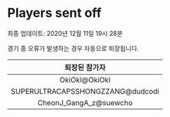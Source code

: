 # Players sent off
최종 업데이트: 2020년 12월 11일 19시 28분


경기 중 오류가 발생하는 경우 자동으로 퇴장됩니다.


| 퇴장된 참가자 |
|:---:|
| OkiOkl@OkiOkl |
| SUPERULTRACAPSSHONGZZANG@dudcodi |
| CheonJ_GangA_z@suewcho |